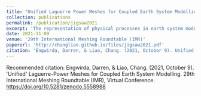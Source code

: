 ```yaml
---
title: "Unified Laguerre Power Meshes for Coupled Earth System Modelling"
collection: publications
permalink: /publication/jigsaw2021
excerpt: 'The representation of physical processes in earth system models is often constrained and simplified by details of the underlying numerical model. Ocean, atmosphere, ice, land and river dynamics are typically discretised over incompatible computational grids, and are coupled together via lossy interpolation schemes. In this work, we describe an alternative unified approach, in which components are represented on a common multi-scale unstructured mesh, and employ compatible numerical formulations and interpolation-free coupling across embedded boundaries. This unified strategy is built on an unstructured primal-dual meshing workflow, in which a global surface mesh conforming to various coastline, river network and land process boundaries is formed as a restricted Laguerre Power tessellation. This mesh layout enables coupled physics to be discretised over the set of staggered edge-, triangle- and cell-based control volumes, leading to a conforming representation. Key to this process is the use of restricted triangulations to approximate complex boundaries and constraints in a multi-scale manner, enabling a transition from high-resolution regional representations to coarser global scales. Initial work on the unified representation is reported here, focusing on development of the restricted triangulation kernels, and subsequent staggered Laguerre-Power mesh optimisation techniques.'
date: 2021-11-09
venue: '29th International Meshing Roundtable (IMR)'
paperurl: 'http://changliao.github.io/files/jigsaw2021.pdf'
citation: 'Engwirda, Darren, & Liao, Chang. (2021, October 9). Unified Laguerre Power Meshes for Coupled Earth System Modelling. 29th International Meshing Roundtable (IMR), Virtual Conference. https://doi.org/10.5281/zenodo.5558988'
---
```



Recommended citation: Engwirda, Darren, & Liao, Chang. (2021, October 9). 'Unified' Laguerre-Power Meshes for Coupled Earth System Modelling. 29th International Meshing Roundtable (IMR), Virtual Conference. https://doi.org/10.5281/zenodo.5558988